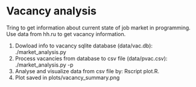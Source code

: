 Vacancy analysis
================
Tring to get information about current state of job market in programming.
Use data from hh.ru to get vacancy information. 

1. Dowload info to vacancy sqlite database (data/vac.db): ./market_analysis.py 
2. Process vacancies from database to csv file (data/pvac.csv): ./market_analysis.py -p
3. Analyse and visualize data from csv file by: Rscript plot.R. 
4. Plot saved in plots/vacancy_summary.png
